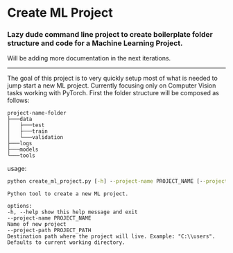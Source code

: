 # Create ML Project

### Lazy dude command line project to create boilerplate folder structure and code for a Machine Learning Project.

Will be adding more documentation in the next iterations.

---

The goal of this project is to very quickly setup most of what is needed to jump start a new ML project. Currently focusing only on Computer Vision tasks working with PyTorch.
First the folder structure will be composed as follows:
```
project-name-folder
├───data
│   ├───test
│   ├───train
│   └───validation
├───logs
├───models
└───tools
```

usage:

```cmd
python create_ml_project.py [-h] --project-name PROJECT_NAME [--project-path PROJECT_PATH]
```

```
Python tool to create a new ML project.

options:
-h, --help show this help message and exit
--project-name PROJECT_NAME
Name of new project
--project-path PROJECT_PATH
Destination path where the project will live. Example: "C:\\users". Defaults to current working directory.
```
